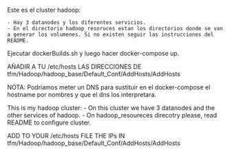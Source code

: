Este es el cluster hadoop: 

	- Hay 3 datanodes y los diferentes servicios.
	- En el directorio hadoop_resoruces estan los directorios donde se van a generar los volumenes. Si no existen seguir las instrucciones del README.

Ejecutar dockerBuilds.sh y luego hacer docker-compose up.

AÑADIR A TU /etc/hosts LAS DIRECCIONES DE tfm/Hadoop/hadoop_base/Default_Conf/AddHosts/AddHosts

NOTA: Podriamos meter un DNS para sustituir en el docker-compose el hostname por nombres y que el dns los interpretara. 

This is my hadoop cluster:
	- On this cluster we have 3 datanodes and the other services of hadoop.
	- On hadoop_resoureces direcotry please, read README to configure cluster. 

ADD TO YOUR /etc/hosts FILE THE IPs IN tfm/Hadoop/hadoop_base/Default_Conf/AddHosts/AddHosts